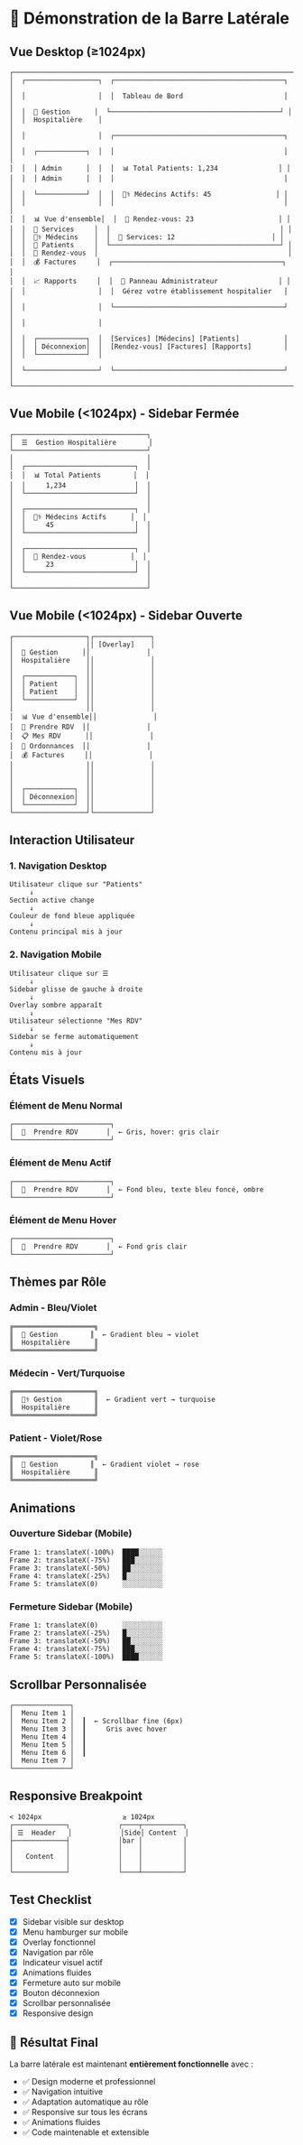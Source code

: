 # 📱 Démonstration de la Barre Latérale

## Vue Desktop (≥1024px)

```
┌─────────────────────────────────────────────────────────────────────┐
│  ┌──────────────────┐  ┌──────────────────────────────────────────┐ │
│  │                  │  │  Tableau de Bord                         │ │
│  │  🏥 Gestion      │  └──────────────────────────────────────────┘ │
│  │  Hospitalière    │                                               │
│  │                  │  ┌──────────────────────────────────────────┐ │
│  │  ┌────────────┐  │  │                                          │ │
│  │  │ Admin      │  │  │  📊 Total Patients: 1,234               │ │
│  │  │ Admin      │  │  │                                          │ │
│  │  └────────────┘  │  │  👨‍⚕️ Médecins Actifs: 45                │ │
│  │                  │  │                                          │ │
│  │  📊 Vue d'ensemble│  │  📅 Rendez-vous: 23                     │ │
│  │  🏥 Services     │  │                                          │ │
│  │  👨‍⚕️ Médecins    │  │  🏥 Services: 12                        │ │
│  │  👥 Patients     │  └──────────────────────────────────────────┘ │
│  │  📅 Rendez-vous  │                                               │
│  │  💰 Factures     │  ┌──────────────────────────────────────────┐ │
│  │  📈 Rapports     │  │  🏥 Panneau Administrateur               │ │
│  │                  │  │  Gérez votre établissement hospitalier   │ │
│  │                  │  └──────────────────────────────────────────┘ │
│  │                  │                                               │
│  │  ┌────────────┐  │  [Services] [Médecins] [Patients]           │
│  │  │ Déconnexion│  │  [Rendez-vous] [Factures] [Rapports]        │
│  │  └────────────┘  │                                               │
│  └──────────────────┘  └──────────────────────────────────────────┘ │
└─────────────────────────────────────────────────────────────────────┘
```

## Vue Mobile (<1024px) - Sidebar Fermée

```
┌─────────────────────────────────┐
│  ☰  Gestion Hospitalière        │
└─────────────────────────────────┘
│                                 │
│  ┌───────────────────────────┐  │
│  │  📊 Total Patients        │  │
│  │     1,234                 │  │
│  └───────────────────────────┘  │
│                                 │
│  ┌───────────────────────────┐  │
│  │  👨‍⚕️ Médecins Actifs      │  │
│  │     45                    │  │
│  └───────────────────────────┘  │
│                                 │
│  ┌───────────────────────────┐  │
│  │  📅 Rendez-vous           │  │
│  │     23                    │  │
│  └───────────────────────────┘  │
│                                 │
└─────────────────────────────────┘
```

## Vue Mobile (<1024px) - Sidebar Ouverte

```
┌──────────────────┐┌──────────────┐
│                  ││ [Overlay]    │
│  🏥 Gestion      ││              │
│  Hospitalière    ││              │
│                  ││              │
│  ┌────────────┐  ││              │
│  │ Patient    │  ││              │
│  │ Patient    │  ││              │
│  └────────────┘  ││              │
│                  ││              │
│  📊 Vue d'ensemble││              │
│  📅 Prendre RDV  ││              │
│  📋 Mes RDV      ││              │
│  💊 Ordonnances  ││              │
│  💰 Factures     ││              │
│                  ││              │
│                  ││              │
│                  ││              │
│  ┌────────────┐  ││              │
│  │ Déconnexion│  ││              │
│  └────────────┘  ││              │
└──────────────────┘└──────────────┘
```

## Interaction Utilisateur

### 1. Navigation Desktop
```
Utilisateur clique sur "Patients"
     ↓
Section active change
     ↓
Couleur de fond bleue appliquée
     ↓
Contenu principal mis à jour
```

### 2. Navigation Mobile
```
Utilisateur clique sur ☰
     ↓
Sidebar glisse de gauche à droite
     ↓
Overlay sombre apparaît
     ↓
Utilisateur sélectionne "Mes RDV"
     ↓
Sidebar se ferme automatiquement
     ↓
Contenu mis à jour
```

## États Visuels

### Élément de Menu Normal
```
┌────────────────────────┐
│  📅  Prendre RDV       │  ← Gris, hover: gris clair
└────────────────────────┘
```

### Élément de Menu Actif
```
┌────────────────────────┐
│  📅  Prendre RDV       │  ← Fond bleu, texte bleu foncé, ombre
└────────────────────────┘
```

### Élément de Menu Hover
```
┌────────────────────────┐
│  📅  Prendre RDV       │  ← Fond gris clair
└────────────────────────┘
```

## Thèmes par Rôle

### Admin - Bleu/Violet
```
╔════════════════════╗
║  🏥 Gestion        ║  ← Gradient bleu → violet
║  Hospitalière      ║
╚════════════════════╝
```

### Médecin - Vert/Turquoise
```
╔════════════════════╗
║  👨‍⚕️ Gestion        ║  ← Gradient vert → turquoise
║  Hospitalière      ║
╚════════════════════╝
```

### Patient - Violet/Rose
```
╔════════════════════╗
║  👤 Gestion        ║  ← Gradient violet → rose
║  Hospitalière      ║
╚════════════════════╝
```

## Animations

### Ouverture Sidebar (Mobile)
```
Frame 1: translateX(-100%)  ████░░░░░░
Frame 2: translateX(-75%)   ███░░░░░░░
Frame 3: translateX(-50%)   ██░░░░░░░░
Frame 4: translateX(-25%)   █░░░░░░░░░
Frame 5: translateX(0)      ░░░░░░░░░░
```

### Fermeture Sidebar (Mobile)
```
Frame 1: translateX(0)      ░░░░░░░░░░
Frame 2: translateX(-25%)   █░░░░░░░░░
Frame 3: translateX(-50%)   ██░░░░░░░░
Frame 4: translateX(-75%)   ███░░░░░░░
Frame 5: translateX(-100%)  ████░░░░░░
```

## Scrollbar Personnalisée

```
┌──────────────┐
│  Menu Item 1 │
│  Menu Item 2 │  ┃  ← Scrollbar fine (6px)
│  Menu Item 3 │  ┃     Gris avec hover
│  Menu Item 4 │  ┃
│  Menu Item 5 │  ┃
│  Menu Item 6 │  ┃
│  Menu Item 7 │
└──────────────┘
```

## Responsive Breakpoint

```
< 1024px                    ≥ 1024px
┌─────────────┐            ┌────┬──────────┐
│ ☰  Header   │            │Side│ Content  │
├─────────────┤            │bar │          │
│             │            │    │          │
│   Content   │            │    │          │
│             │            │    │          │
└─────────────┘            └────┴──────────┘
```

## Test Checklist

- [x] Sidebar visible sur desktop
- [x] Menu hamburger sur mobile
- [x] Overlay fonctionnel
- [x] Navigation par rôle
- [x] Indicateur visuel actif
- [x] Animations fluides
- [x] Fermeture auto sur mobile
- [x] Bouton déconnexion
- [x] Scrollbar personnalisée
- [x] Responsive design

## 🎉 Résultat Final

La barre latérale est maintenant **entièrement fonctionnelle** avec :
- ✅ Design moderne et professionnel
- ✅ Navigation intuitive
- ✅ Adaptation automatique au rôle
- ✅ Responsive sur tous les écrans
- ✅ Animations fluides
- ✅ Code maintenable et extensible
